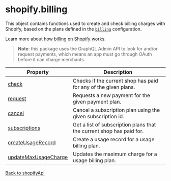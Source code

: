 # shopify.billing

This object contains functions used to create and check billing charges with Shopify, based on the plans defined in the [`billing`](../shopifyApi.md#billing) configuration.

Learn more about [how billing on Shopify works](https://shopify.dev/docs/apps/billing).

> **Note**: this package uses the GraphQL Admin API to look for and/or request payments, which means an app must go through OAuth before it can charge merchants.

| Property                                             | Description                                                          |
| ---------------------------------------------------- | -------------------------------------------------------------------- |
| [check](./check.md)                                  | Checks if the current shop has paid for any of the given plans.      |
| [request](./request.md)                              | Requests a new payment for the given payment plan.                   |
| [cancel](./cancel.md)                                | Cancel a subscription plan using the given subscription id.          |
| [subscriptions](./subscriptions.md)                  | Get a list of subscription plans that the current shop has paid for. |
| [createUsageRecord](./create-usage-record.md)        | Create a usage record for a usage billing plan.                      |
| [updateMaxUsageCharge](./update-max-usage-charge.md) | Updates the maximum charge for a usage billing plan.                 |

[Back to shopifyApi](../shopifyApi.md)
